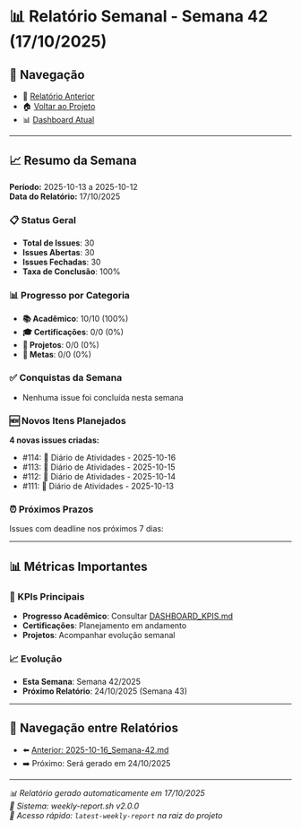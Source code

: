 # 📊 Relatório Semanal - Semana 42 (17/10/2025)

## 🔗 Navegação
- 📄 [Relatório Anterior](./2025-10-16_Semana-42.md)
- 🏠 [Voltar ao Projeto](../../README.md)
- 📊 [Dashboard Atual](../../DASHBOARD_KPIS.md)

---

## 📈 Resumo da Semana
**Período:** 2025-10-13 a 2025-10-12  
**Data do Relatório:** 17/10/2025

### 📋 Status Geral
- **Total de Issues**: 30
- **Issues Abertas**: 30  
- **Issues Fechadas**: 30
- **Taxa de Conclusão**: 100%

### 📊 Progresso por Categoria
- **📚 Acadêmico**: 10/10 (100%)
- **🎓 Certificações**: 0/0 (0%)
- **🚀 Projetos**: 0/0 (0%)
- **🎯 Metas**: 0/0 (0%)

### ✅ Conquistas da Semana
- Nenhuma issue foi concluída nesta semana

### 🆕 Novos Itens Planejados
**4 novas issues criadas:**
- #114: 📝 Diário de Atividades - 2025-10-16
- #113: 📝 Diário de Atividades - 2025-10-15
- #112: 📝 Diário de Atividades - 2025-10-14
- #111: 📝 Diário de Atividades - 2025-10-13

### ⏰ Próximos Prazos
Issues com deadline nos próximos 7 dias:

---

## 📊 Métricas Importantes

### 🎯 KPIs Principais
- **Progresso Acadêmico**: Consultar [DASHBOARD_KPIS.md](../../DASHBOARD_KPIS.md)
- **Certificações**: Planejamento em andamento
- **Projetos**: Acompanhar evolução semanal

### 📈 Evolução
- **Esta Semana**: Semana 42/2025
- **Próximo Relatório**: 24/10/2025 (Semana 43)

---

## 🔄 Navegação entre Relatórios
- ⬅️ [Anterior: 2025-10-16_Semana-42.md](./2025-10-16_Semana-42.md)
- ➡️ Próximo: Será gerado em 24/10/2025

---

*📊 Relatório gerado automaticamente em 17/10/2025*  
*🤖 Sistema: weekly-report.sh v2.0.0*  
*🔗 Acesso rápido: `latest-weekly-report` na raiz do projeto*

